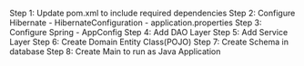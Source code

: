 Step 1: Update pom.xml to include required dependencies
Step 2: Configure Hibernate
	- HibernateConfiguration
	- application.properties
Step 3: Configure Spring
	- AppConfig
Step 4: Add DAO Layer
Step 5: Add Service Layer
Step 6: Create Domain Entity Class(POJO)
Step 7: Create Schema in database
Step 8: Create Main to run as Java Application
